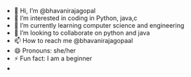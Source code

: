- 👋 Hi, I’m @bhavanirajagopal
- 👀 I’m interested in coding in Python, java,c
- 🌱 I’m currently learning computer science and engineering
- 💞️ I’m looking to collaborate on python and java
- 📫 How to reach me @bhavanirajagopaal
- 😄 Pronouns: she/her
- ⚡ Fun fact: I am a beginner
- 

<!---
bhavanirajagopal/bhavanirajagopal is a ✨ special ✨ repository because its `README.md` (this file) appears on your GitHub profile.
You can click the Preview link to take a look at your changes.
--->
